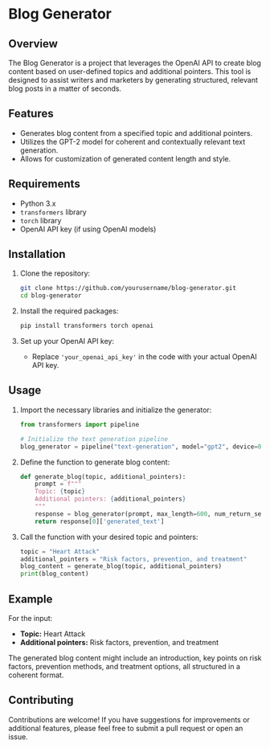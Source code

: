 
# Blog Generator

## Overview

The Blog Generator is a project that leverages the OpenAI API to create blog content based on user-defined topics and additional pointers. This tool is designed to assist writers and marketers by generating structured, relevant blog posts in a matter of seconds.

## Features

- Generates blog content from a specified topic and additional pointers.
- Utilizes the GPT-2 model for coherent and contextually relevant text generation.
- Allows for customization of generated content length and style.

## Requirements

- Python 3.x
- `transformers` library
- `torch` library
- OpenAI API key (if using OpenAI models)

## Installation

1. Clone the repository:
   ```bash
   git clone https://github.com/yourusername/blog-generator.git
   cd blog-generator
   ```

2. Install the required packages:
   ```bash
   pip install transformers torch openai
   ```

3. Set up your OpenAI API key:
   - Replace `'your_openai_api_key'` in the code with your actual OpenAI API key.

## Usage

1. Import the necessary libraries and initialize the generator:
   ```python
   from transformers import pipeline

   # Initialize the text generation pipeline
   blog_generator = pipeline("text-generation", model="gpt2", device=0)  # Use device=0 for GPU
   ```

2. Define the function to generate blog content:
   ```python
   def generate_blog(topic, additional_pointers):
       prompt = f"""
       Topic: {topic}
       Additional pointers: {additional_pointers}
       """
       response = blog_generator(prompt, max_length=600, num_return_sequences=1, temperature=0.7)
       return response[0]['generated_text']
   ```

3. Call the function with your desired topic and pointers:
   ```python
   topic = "Heart Attack"
   additional_pointers = "Risk factors, prevention, and treatment"
   blog_content = generate_blog(topic, additional_pointers)
   print(blog_content)
   ```

## Example

For the input:
- **Topic:** Heart Attack
- **Additional pointers:** Risk factors, prevention, and treatment

The generated blog content might include an introduction, key points on risk factors, prevention methods, and treatment options, all structured in a coherent format.

## Contributing

Contributions are welcome! If you have suggestions for improvements or additional features, please feel free to submit a pull request or open an issue.

